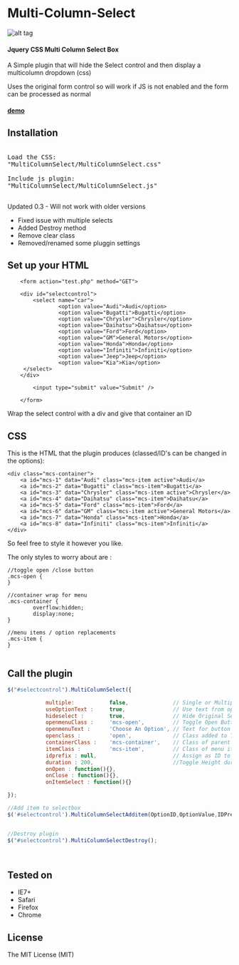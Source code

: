 <h1>Multi-Column-Select</h1>



![alt tag](http://www.djsmith.me/PLUGS/mcs/mcs.jpg)

<h4>Jquery CSS Multi Column Select Box</h4>
<p>A Simple plugin that will hide the Select control and then display a multicolumn dropdown (css)</p>
<p>Uses the original form control so will work if JS is not enabled and the form can be processed as normal</p>
<h4><a href="http://djsmithme.github.io/Multi-Column-Select/">demo</a></h4>

<h2>Installation</h2>

<pre>

Load the CSS:
"MultiColumnSelect/MultiColumnSelect.css"

Include js plugin:
"MultiColumnSelect/MultiColumnSelect.js"

</pre>

<p>Updated 0.3 - Will not work with older versions</p>
<ul>
<li> Fixed issue with multiple selects </li>
<li> Added Destroy method </li>
<li> Remove clear class </li>
<li> Removed/renamed some pluggin settings</li>
</ul>

<h2>Set up your HTML</h2>

```
    <form action="test.php" method="GET">

    <div id="selectcontrol">
        <select name="car">
                <option value="Audi">Audi</option>
                <option value="Bugatti">Bugatti</option>
                <option value="Chrysler">Chrysler</option>
                <option value="Daihatsu">Daihatsu</option>
                <option value="Ford">Ford</option>
                <option value="GM">General Motors</option>
                <option value="Honda">Honda</option>
                <option value="Infiniti">Infiniti</option>
                <option value="Jeep">Jeep</option>
                <option value="Kia">Kia</option>
     </select>
    </div>
    
        <input type="submit" value="Submit" />
    
    </form>

```
Wrap the select control with a div and give that container an ID

<h2>CSS</h2>

This is the HTML that the plugin produces (classed/ID's can be changed in the options):

```
<div class="mcs-container">
	<a id="mcs-1" data="Audi" class="mcs-item active">Audi</a>
	<a id="mcs-2" data="Bugatti" class="mcs-item">Bugatti</a>
	<a id="mcs-3" data="Chrysler" class="mcs-item active">Chrysler</a>
	<a id="mcs-4" data="Daihatsu" class="mcs-item">Daihatsu</a>
	<a id="mcs-5" data="Ford" class="mcs-item">Ford</a>
	<a id="mcs-6" data="GM" class="mcs-item active">General Motors</a>
	<a id="mcs-7" data="Honda" class="mcs-item">Honda</a>
	<a id="mcs-8" data="Infiniti" class="mcs-item">Infiniti</a>
</div>

```
So feel free to style it however you like. 

The only styles to worry about are :

```
//toggle open /close button
.mcs-open {
}

//container wrap for menu
.mcs-container {
        overflow:hidden;            
        display:none;                    
}

//menu items / option replacements
.mcs-item {
}


```


<h2>Call the plugin</h2>

```javascript
$("#selectcontrol").MultiColumnSelect({

            multiple:           false,              // Single or Multiple Select- Default Single
            useOptionText :     true,               // Use text from option. Use false if you plan to use images
            hideselect :        true,               // Hide Original Select Control
            openmenuClass :     'mcs-open',         // Toggle Open Button Class
            openmenuText :      'Choose An Option', // Text for button
            openclass :         'open',             // Class added to Toggle button on open
            containerClass :    'mcs-container',    // Class of parent container
            itemClass :         'mcs-item',         // Class of menu items
            idprefix : null,                        // Assign as ID to items eg 'item-' = #item-1, #item-2, #item-3...
            duration : 200,                         //Toggle Height duration
            onOpen : function(){},
            onClose : function(){},
            onItemSelect : function(){}

});

//Add item to selectbox
$('#selectcontrol').MultiColumnSelectAdditem(OptionID,OptionValue,IDPrefix);


//Destroy plugin
$("#selectcontrol").MultiColumnSelectDestroy();




```


<h2>Tested on</h2>
<ul>
<li>IE7+</li>
<li>Safari</li>
<li>Firefox </li>
<li>Chrome</li>
</ul>


<h2>License</h2>

<p>The MIT License (MIT)</p>
